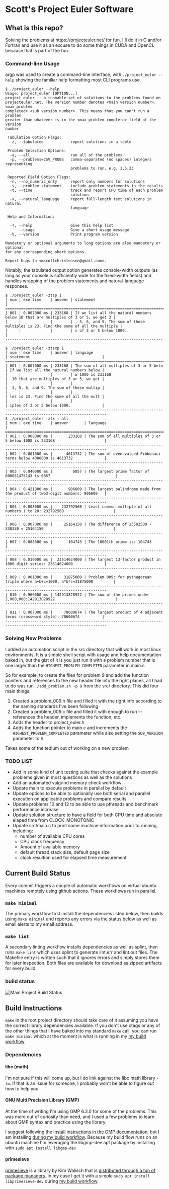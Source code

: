 # Scott's Project Euler Software

## What is this repo?
Solving the problems at https://projecteuler.net/ for fun. I'll do it in C and/or Fortran and use it as an excuse to do some things in CUDA and OpenCL because that is part of the fun.

### Command-line Usage
argp was used to create a command-line interface, with `./project_euler --help` showing the familiar help formatting most CLI programs use.

```console
$ ./project_euler --help
Usage: project_euler [OPTION...]
project_euler -- a runnable set of solutions to the problems found on
projecteuler.net. The version number denotes <main version number>.<max problem
completed>.<sub version number>. This means that you can't run a problem
greater than whatever is in the <max problem complete> field of the version
number

 Tabulation Option Flags:
  -z, --tabulated            report solutions in a table

 Problem Selection Options:
  -a, --all                  run all of the problems
  -p, --problems=CSV_PROBS   comma-separated (no spaces) integers representing
                             problems to run. e.g. 1,5,23

 Reported Field Option Flags:
  -n, --no_numeric_only      report only numbers for solutions
  -s, --problem_statement    include problem statements in the results
  -t, --time                 track and report CPU time of each problem
                             solution
  -x, --natural_language     report full-length text solutions in natural
                             language

 Help and Information:

  -?, --help                 Give this help list
      --usage                Give a short usage message
  -V, --version              Print program version

Mandatory or optional arguments to long options are also mandatory or optional
for any corresponding short options.

Report bugs to <mscottchristensen@gmail.com>.
```

Notably, the tabulated output option generates console-width outputs (as long as your console is sufficiently wide for the fixed-width fields) and handles wrapping of the problem statements and natural-language responses.

```console
$ ./project_euler -ztsp 1
| num | exe time    | answer | statement                                                                          |
===================================================================================================================
| 001 | 0.007000 ms | 233168 | If we list all the natural numbers below 10 that are multiples of 3 or 5, we get 3 |
|     |             |        | , 5, 6, and 9. The sum of these multiples is 23. Find the sume of all the multiple |
|     |             |        | s of 3 or 5 below 1000.                                                            |
-------------------------------------------------------------------------------------------------------------------
$ ./project_euler -ztsxp 1
| num | exe time    | answer | language                                | statement                                |
===================================================================================================================
| 001 | 0.007000 ms | 233168 | The sum of all multiples of 3 or 5 belo | If we list all the natural numbers below |
|     |             |        | w 1000 is 233168                        |  10 that are multiples of 3 or 5, we get |
|     |             |        |                                         |  3, 5, 6, and 9. The sum of these multip |
|     |             |        |                                         | les is 23. Find the sume of all the mult |
|     |             |        |                                         | iples of 3 or 5 below 1000.              |
-------------------------------------------------------------------------------------------------------------------
$ ./project_euler -ztx --all
| num | exe time    | answer       | language                                                                     |
===================================================================================================================
| 001 | 0.008000 ms |       233168 | The sum of all multiples of 3 or 5 below 1000 is 233168                      |
-------------------------------------------------------------------------------------------------------------------
| 002 | 0.001000 ms |      4613732 | The sum of even-valued Fibbonaci terms below 4000000 is 4613732              |
-------------------------------------------------------------------------------------------------------------------
| 003 | 0.040000 ms |         6857 | The largest prime factor of 600851475143 is 6857                             |
-------------------------------------------------------------------------------------------------------------------
| 004 | 0.421000 ms |       906609 | The largest palindrome made from the product of two3-digit numbers: 906609   |
-------------------------------------------------------------------------------------------------------------------
| 005 | 0.008000 ms |    232792560 | Least common multiple of all numbers 1 to 20: 232792560                      |
-------------------------------------------------------------------------------------------------------------------
| 006 | 0.007000 ms |     25164150 | The difference of 25502500 - 338350 = 25164150                               |
-------------------------------------------------------------------------------------------------------------------
| 007 | 0.088000 ms |       104743 | The 10001th prime is: 104743                                                 |
-------------------------------------------------------------------------------------------------------------------
| 008 | 0.019000 ms |  23514624000 | The largest 13-factor product in 1000 digit series: 23514624000              |
-------------------------------------------------------------------------------------------------------------------
| 009 | 0.001000 ms |     31875000 | Problem 009: for pythagorean triple where a+b+c=1000, a*b*c=31875000         |
-------------------------------------------------------------------------------------------------------------------
| 010 | 0.966000 ms | 142913828922 | The sum of the primes under 2,000,000:142913828922                           |
-------------------------------------------------------------------------------------------------------------------
| 011 | 0.007000 ms |     70600674 | The largest product of 4 adjacent terms (crossword style): 70600674          |
-------------------------------------------------------------------------------------------------------------------
```

### Solving New Problems
I added an automation script in the src directory that will work in most linux environments. It is a simple shell script with usage and help documentation baked in, but the gist of it is you just run it with a problem number that is one larger than the `HIGHEST_PROBLEM_COMPLETED` parameter in main.c

So for example, to create the files for problem 9 and add the function pointers and references to the new header file into the right places, all I had to do was run `./add_problem.sh -p 9` from the src/ directory. This did four main things:
1. Created a problem_009.h file and filled it with the right info according to the naming standards I've been following
2. Created a problem_009.c file and filled it with enough to run -- references the header, implements the function, etc.
3. Adds the header to project_euler.h
4. Adds the function pointer to main.c and increments the `HIGHEST_PROBLEM_COMPLETED` parameter while also setting the `SUB_VERSION` parameter to `0`

Takes some of the tedium out of working on a new problem

### TODO LIST
- Add in some kind of unit testing suite that checks against the example problems given in most questions as well as the solutions
- Add an automated valgrind memory check workflow
- Update main to execute problems in parallel by default
- Update options to be able to optionally use both serial and parallel execution on applicable problems and compare results
- Update problems 10 and 12 to be able to use pthreads and benchmark performance increase
- Update solution structure to have a field for both CPU time and absolute elaped time from CLOCK_MONOTONIC
- Update src/main.c to print some machine information prior to running, including:
    - number of available CPU cores
    - CPU clock frequency
    - Amount of available memory
    - default thread stack size, default page size
    - clock resultion used for elapsed time measurement  

## Current Build Status
Every commit triggers a couple of automatic workflows on virtual ubuntu machines remotely using github actions. These workflows run in parallel.

### `make minimal`
The primary workflow first install the dependencies listed below, then builds using `make minimal` and reports any errors via the status below as well as email alerts to my email address. 

### `make lint`
A secondary linting workflow installs dependencies as well as splint, then runs `make lint` which uses splint to generate lint.err and lint.out files. The Makefile entry is written such that it ignores errors and simply stores them for later inspection. Both files are available for download as zipped artifacts for every build.

### build status
![Main Project Build Status](https://github.com/meowFlute/project_euler/actions/workflows/makefile.yml/badge.svg)

## Build Instructions
`make` in the root project directory should take care of it assuming you have the correct library dependencies available. If you don't use ctags or any of the other things that I have baked into my standard `make` call, you can run `make minimal` which at the moment is what is running in my [my build workflow](https://github.com/meowFlute/project_euler/blob/main/.github/workflows/makefile.yml)

### Dependencies
#### libc (math)
I'm not sure if this will come up, but I do link against the libc math library `-lm`. If that is an issue for someone, I probably won't be able to figure out how to help you.

#### GNU Multi Precision Library (GMP)
At the time of writing I'm using GMP 6.3.0 for some of the problems. This was more out of curiosity than need, and I used a few problems to learn about GMP syntax and practice using the library. 

I suggest following the [install instructions in the GMP documentation](https://gmplib.org/manual/Installing-GMP), but I am installing [during my build workflow](https://github.com/meowFlute/project_euler/blob/main/.github/workflows/makefile.yml). Because my build flow runs on an ubuntu machine I'm leveraging the libgmp-dev apt package by installing with `sudo apt install libgmp-dev`

#### primesieve
[primesieve](https://github.com/kimwalisch/primesieve) is a library by Kim Walisch that is [distributed through a ton of package managers](https://github.com/kimwalisch/primesieve). In my case I get it with a simple `sudo apt install libprimesieve-dev` during [my build workflow](https://github.com/meowFlute/project_euler/blob/main/.github/workflows/makefile.yml).
